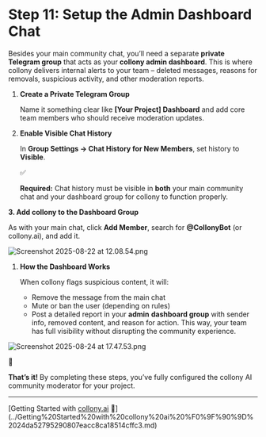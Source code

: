 # Step 11: Setup the Admin Dashboard Chat

Besides your main community chat, you’ll need a separate **private Telegram group** that acts as your **collony admin dashboard**. This is where collony delivers internal alerts to your team – deleted messages, reasons for removals, suspicious activity, and other moderation reports.

1. **Create a Private Telegram Group**
    
    Name it something clear like **[Your Project] Dashboard** and add core team members who should receive moderation updates.
    
2. **Enable Visible Chat History**
    
    In **Group Settings → Chat History for New Members**, set history to **Visible**.
    
    <aside>
    ✅
    
    **Required:** Chat history must be visible in **both** your main community chat and your dashboard group for collony to function properly.
    
    </aside>
    

**3. Add collony to the Dashboard Group**

As with your main chat, click **Add Member**, search for **@CollonyBot** (or collony.ai), and add it.

![Screenshot 2025-08-22 at 12.08.54.png](Step%2011%20Setup%20the%20Admin%20Dashboard%20Chat%2025ba5279529080c09fb0cc3b1c62479d/Screenshot_2025-08-22_at_12.08.54.png)

1. **How the Dashboard Works**
    
    When collony flags suspicious content, it will:
    
    - Remove the message from the main chat
    - Mute or ban the user (depending on rules)
    - Post a detailed report in your **admin** **dashboard group** with sender info, removed content, and reason for action. This way, your team has full visibility without disrupting the community experience.

![Screenshot 2025-08-24 at 17.47.53.png](Step%2011%20Setup%20the%20Admin%20Dashboard%20Chat%2025ba5279529080c09fb0cc3b1c62479d/Screenshot_2025-08-24_at_17.47.53.png)

<aside>
🎉

**That’s it!** By completing these steps, you’ve fully configured the collony AI community moderator for your project.

</aside>

---

[Getting Started with [collony.ai](http://collony.ai) 🐝](../Getting%20Started%20with%20collony%20ai%20%F0%9F%90%9D%2024da52795290807eacc8ca18514cffc3.md)